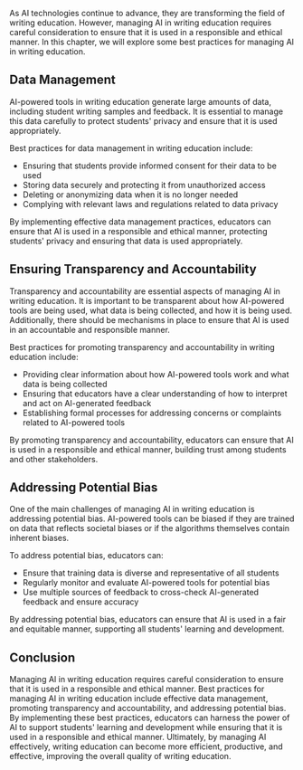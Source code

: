 

As AI technologies continue to advance, they are transforming the field of writing education. However, managing AI in writing education requires careful consideration to ensure that it is used in a responsible and ethical manner. In this chapter, we will explore some best practices for managing AI in writing education.

Data Management
---------------

AI-powered tools in writing education generate large amounts of data, including student writing samples and feedback. It is essential to manage this data carefully to protect students' privacy and ensure that it is used appropriately.

Best practices for data management in writing education include:

* Ensuring that students provide informed consent for their data to be used
* Storing data securely and protecting it from unauthorized access
* Deleting or anonymizing data when it is no longer needed
* Complying with relevant laws and regulations related to data privacy

By implementing effective data management practices, educators can ensure that AI is used in a responsible and ethical manner, protecting students' privacy and ensuring that data is used appropriately.

Ensuring Transparency and Accountability
----------------------------------------

Transparency and accountability are essential aspects of managing AI in writing education. It is important to be transparent about how AI-powered tools are being used, what data is being collected, and how it is being used. Additionally, there should be mechanisms in place to ensure that AI is used in an accountable and responsible manner.

Best practices for promoting transparency and accountability in writing education include:

* Providing clear information about how AI-powered tools work and what data is being collected
* Ensuring that educators have a clear understanding of how to interpret and act on AI-generated feedback
* Establishing formal processes for addressing concerns or complaints related to AI-powered tools

By promoting transparency and accountability, educators can ensure that AI is used in a responsible and ethical manner, building trust among students and other stakeholders.

Addressing Potential Bias
-------------------------

One of the main challenges of managing AI in writing education is addressing potential bias. AI-powered tools can be biased if they are trained on data that reflects societal biases or if the algorithms themselves contain inherent biases.

To address potential bias, educators can:

* Ensure that training data is diverse and representative of all students
* Regularly monitor and evaluate AI-powered tools for potential bias
* Use multiple sources of feedback to cross-check AI-generated feedback and ensure accuracy

By addressing potential bias, educators can ensure that AI is used in a fair and equitable manner, supporting all students' learning and development.

Conclusion
----------

Managing AI in writing education requires careful consideration to ensure that it is used in a responsible and ethical manner. Best practices for managing AI in writing education include effective data management, promoting transparency and accountability, and addressing potential bias. By implementing these best practices, educators can harness the power of AI to support students' learning and development while ensuring that it is used in a responsible and ethical manner. Ultimately, by managing AI effectively, writing education can become more efficient, productive, and effective, improving the overall quality of writing education.
